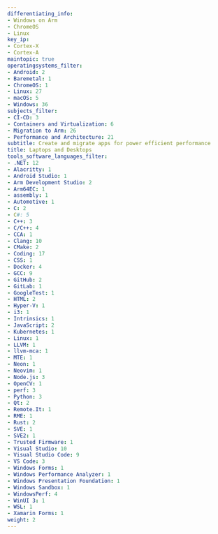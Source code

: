 ```yaml
---
differentiating_info:
- Windows on Arm
- ChromeOS
- Linux
key_ip:
- Cortex-X
- Cortex-A
maintopic: true
operatingsystems_filter:
- Android: 2
- Baremetal: 1
- ChromeOS: 1
- Linux: 27
- macOS: 5
- Windows: 36
subjects_filter:
- CI-CD: 3
- Containers and Virtualization: 6
- Migration to Arm: 26
- Performance and Architecture: 21
subtitle: Create and migrate apps for power efficient performance
title: Laptops and Desktops
tools_software_languages_filter:
- .NET: 12
- Alacritty: 1
- Android Studio: 1
- Arm Development Studio: 2
- Arm64EC: 1
- assembly: 1
- Automotive: 1
- C: 2
- C#: 5
- C++: 3
- C/C++: 4
- CCA: 1
- Clang: 10
- CMake: 2
- Coding: 17
- CSS: 1
- Docker: 4
- GCC: 9
- GitHub: 2
- GitLab: 1
- GoogleTest: 1
- HTML: 2
- Hyper-V: 1
- i3: 1
- Intrinsics: 1
- JavaScript: 2
- Kubernetes: 1
- Linux: 1
- LLVM: 1
- llvm-mca: 1
- MTE: 1
- Neon: 1
- Neovim: 1
- Node.js: 3
- OpenCV: 1
- perf: 3
- Python: 3
- Qt: 2
- Remote.It: 1
- RME: 1
- Rust: 2
- SVE: 1
- SVE2: 1
- Trusted Firmware: 1
- Visual Studio: 10
- Visual Studio Code: 9
- VS Code: 3
- Windows Forms: 1
- Windows Performance Analyzer: 1
- Windows Presentation Foundation: 1
- Windows Sandbox: 1
- WindowsPerf: 4
- WinUI 3: 1
- WSL: 1
- Xamarin Forms: 1
weight: 2
---
```

